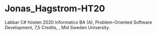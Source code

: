# Jonas_Hagstrom-HT20
Labbar C# hösten 2020
Informatics BA (A), Problem-Oriented Software Development, 7,5 Credits, , Mid Sweden University.
